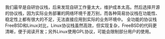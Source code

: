我们最早是自研协议栈，后来发现自研工作量太大，维护成本太高。然后选择开源的协议栈，因为实际业务部署的网络环境千差万别，而各种简易协议栈在功能性、稳定性上都有很大的不足，无法直接应用到实际的业务环境中。
全功能的协议栈FreeBSD和Linux对比，Linux协议栈虽然高效，但实现复杂，FreeBSD的代码更清晰，便于阅读开发；另外Linux使用GPL协议，可能会限制部分用户的使用。
